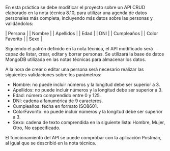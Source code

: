 En esta práctica se debe modificar el proyecto sobre un API CRUD elaborado en la nota técnica 8.10, para utilizar una agenda de datos personales más completa, incluyendo más datos sobre las personas y validándolos:

| Persona |
| Nombre |
| Apellidos |
| Edad |
| DNI |
| Cumpleaños |
| Color Favorito |
| Sexo |

Siguiendo el patrón definido en la nota técnica, el API modificado será capaz de listar, crear, editar y borrar personas. Se utilizará la base de datos MongoDB utilizada en las notas técnicas para almacenar los datos.

A la hora de crear o editar una persona será necesario realizar las siguientes validaciones sobre los parámetros:

- Nombre: no puede incluir números y la longitud debe ser superior a 3.
- Apellidos: no puede incluir números y la longitud debe ser superior a 3.
- Edad: número comprendido entre 0 y 125.
- DNI: cadena alfanumérica de 9 caracteres.
- Cumpleaños: fecha en formato ISO8601.
- ColorFavorito: no puede incluir números y la longitud debe ser superior a 3.
- Sexo: cadena de texto comprendida en la siguiente lista: Hombre, Mujer, Otro, No especificado.
 
El funcionamiento del API se puede comprobar con la aplicación Postman, al igual que se describió en la nota técnica.